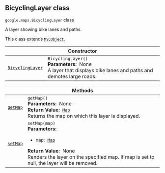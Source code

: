
<devsite-heading text=" BicyclingLayer class" for="BicyclingLayer" level="h2" link="" toc="" back-to-top=""><h2 id="BicyclingLayer" is-upgraded="">BicyclingLayer class</h2></devsite-heading>
<p>
<code translate="no" dir="ltr"><span itemprop="path">google.maps</span>.<span itemprop="name">BicyclingLayer</span></code>
class
</p>
<p>A layer showing bike lanes and paths.</p>
<p>This class extends
<code translate="no" dir="ltr"><a href="MVCObject.md">MVCObject</a></code>.
</p>
<div class="devsite-table-wrapper"><table class="constructors responsive" summary="class BicyclingLayer - Constructor">
<thead>
<tr><th colspan="2" id="BicyclingLayer.constructor">Constructor</th>
</tr></thead>
<tbody>
<tr>
<td><code translate="no" dir="ltr"><a class="secret-link" href="#BicyclingLayer.constructor"><span>BicyclingLayer</span></a></code></td>
<td><div><code translate="no" dir="ltr">BicyclingLayer()</code></div>
<div class="desc"><strong>Parameters:</strong>&nbsp; None</div>
<div class="desc">A layer that displays bike lanes and paths and demotes large roads.</div></td>
</tr>
</tbody>
</table></div>
<div class="devsite-table-wrapper"><table class="methods responsive" summary="class BicyclingLayer - Methods">
<thead>
<tr><th colspan="2">Methods</th>
</tr></thead>
<tbody>
<tr id="BicyclingLayer.getMap">
<td itemprop="property"><code translate="no" dir="ltr"><a class="secret-link" href="#BicyclingLayer.getMap"><span>getMap</span></a></code></td>
<td><div><code translate="no" dir="ltr">getMap()</code></div>
<div class="desc"><strong>Parameters:</strong>&nbsp; None</div>
<div class="desc"><strong>Return Value:</strong>&nbsp; <code translate="no" dir="ltr"><a href="Map.md">Map</a></code></div>
<div class="desc">Returns the map on which this layer is displayed.</div></td>
</tr>
<tr id="BicyclingLayer.setMap">
<td itemprop="property"><code translate="no" dir="ltr"><a class="secret-link" href="#BicyclingLayer.setMap"><span>setMap</span></a></code></td>
<td><div><code translate="no" dir="ltr">setMap(map)</code></div>
<div class="desc"><strong>Parameters:</strong>&nbsp; <ul>
<li><code translate="no" dir="ltr">map</code>:&nbsp; <code translate="no" dir="ltr"><a href="Map.md">Map</a></code></li>
</ul></div>
<div class="desc"><strong>Return Value:</strong>&nbsp; None</div>
<div class="desc">Renders the layer on the specified map. If map is set to null, the layer will be removed.</div></td>
</tr>
</tbody>
</table></div>
<script src="replace_links.js"></script>
